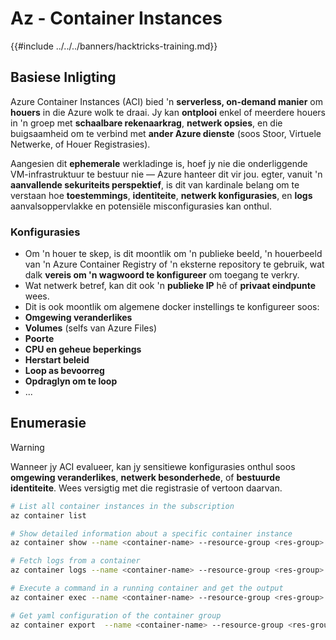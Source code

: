 # Az - Container Instances

{{#include ../../../banners/hacktricks-training.md}}

## Basiese Inligting

Azure Container Instances (ACI) bied 'n **serverless, on-demand manier** om **houers** in die Azure wolk te draai. Jy kan **ontplooi** enkel of meerdere houers in 'n groep met **schaalbare rekenaarkrag**, **netwerk opsies**, en die buigsaamheid om te verbind met **ander Azure dienste** (soos Stoor, Virtuele Netwerke, of Houer Registrasies).

Aangesien dit **ephemerale** werkladinge is, hoef jy nie die onderliggende VM-infrastruktuur te bestuur nie — Azure hanteer dit vir jou. egter, vanuit 'n **aanvallende sekuriteits perspektief**, is dit van kardinale belang om te verstaan hoe **toestemmings**, **identiteite**, **netwerk konfigurasies**, en **logs** aanvalsoppervlakke en potensiële misconfigurasies kan onthul.

### Konfigurasies

- Om 'n houer te skep, is dit moontlik om 'n publieke beeld, 'n houerbeeld van 'n Azure Container Registry of 'n eksterne repository te gebruik, wat dalk **vereis om 'n wagwoord te konfigureer** om toegang te verkry.
- Wat netwerk betref, kan dit ook 'n **publieke IP** hê of **privaat eindpunte** wees.
- Dit is ook moontlik om algemene docker instellings te konfigureer soos:
- **Omgewing veranderlikes**
- **Volumes** (selfs van Azure Files)
- **Poorte**
- **CPU en geheue beperkings**
- **Herstart beleid**
- **Loop as bevoorreg**
- **Opdraglyn om te loop**
- ...

## Enumerasie

> [!WARNING]
> Wanneer jy ACI evalueer, kan jy sensitiewe konfigurasies onthul soos **omgewing veranderlikes**, **netwerk besonderhede**, of **bestuurde identiteite**. Wees versigtig met die registrasie of vertoon daarvan.
```bash
# List all container instances in the subscription
az container list

# Show detailed information about a specific container instance
az container show --name <container-name> --resource-group <res-group>

# Fetch logs from a container
az container logs --name <container-name> --resource-group <res-group>

# Execute a command in a running container and get the output
az container exec --name <container-name> --resource-group <res-group> --exec-command "ls"

# Get yaml configuration of the container group
az container export  --name <container-name> --resource-group <res-group>
```

